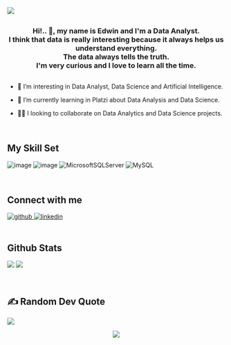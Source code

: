 <img src="https://rishavanand.github.io/static/images/greetings.gif" align="center"  />

## 


### <div align="center"> Hi!.. 👋, my name is Edwin and I'm a Data Analyst.<br/> I think that data is really interesting because it always helps us understand everything. <br/> The data always tells the truth. <br/> I'm very curious and I love to learn all the time.</div>  
  
  ## 

- 👀 I’m interesting in Data Analyst, Data Science and Artificial Intelligence.  
  

- 🌱 I’m currently learning in Platzi about Data Analysis and Data Science.  
  

- 👩‍💻 I looking to collaborate on Data Analytics and Data Science projects.  
  
<br/>  


## My Skill Set  
    

![image](https://img.shields.io/badge/Python-3776AB?style=for-the-badge&logo=python&logoColor=white) 
![image](https://img.shields.io/badge/PostgreSQL-316192?style=for-the-badge&logo=postgresql&logoColor=white)
![MicrosoftSQLServer](https://img.shields.io/badge/Microsoft%20SQL%20Sever-CC2927?style=for-the-badge&logo=microsoft%20sql%20server&logoColor=white) 
![MySQL](https://img.shields.io/badge/mysql-%2300f.svg?style=for-the-badge&logo=mysql&logoColor=white)


<br/>  


## Connect with me  

<a href="https://github.com/https://github.com/Edwin-Loranca" target="_blank">
<img src=https://img.shields.io/badge/github-%2324292e.svg?&style=for-the-badge&logo=github&logoColor=white alt=github style="margin-bottom: 5px;" />

<a href="https://linkedin.com/in/https://www.linkedin.com/in/edwin-loranca-chavez-3419a4201/" target="_blank">
<img src=https://img.shields.io/badge/linkedin-%231E77B5.svg?&style=for-the-badge&logo=linkedin&logoColor=white alt=linkedin style="margin-bottom: 5px;" /><br/>
  
</a>  
</div> 


<br/>
 

 ## Github Stats

![](https://github-readme-stats.vercel.app/api?username=Edwin-Loranca&theme=merko&hide_border=true&include_all_commits=false&count_private=false) 
![](https://github-readme-streak-stats.herokuapp.com/?user=Edwin-Loranca&theme=merko&hide_border=true)
 
  
<br/>  
  


  ## ✍️ Random Dev Quote
![](https://quotes-github-readme.vercel.app/api?type=horizontal&theme=merko)
  
<div align="center">

<img src="https://komarev.com/ghpvc/?username=Edwin-Loranca&&style=flat-square" align="center" />
  

</div>  
 

<br/>  


<br />






